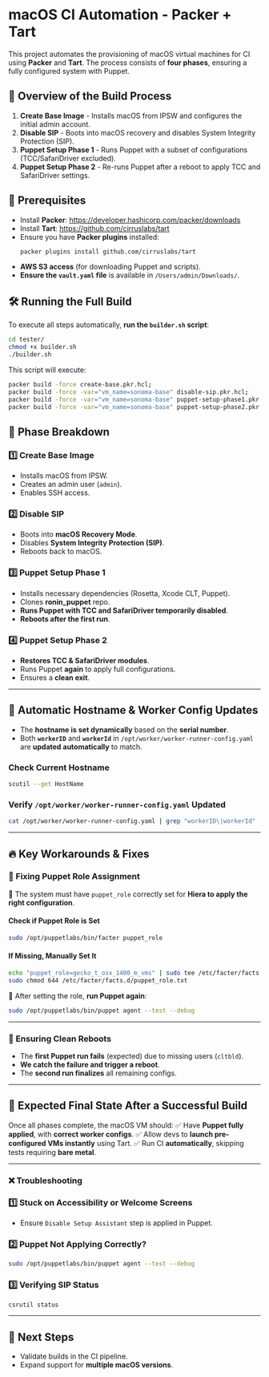 # macOS CI Automation - Packer + Tart

This project automates the provisioning of macOS virtual machines for CI using **Packer** and **Tart**. The process consists of **four phases**, ensuring a fully configured system with Puppet.

## 🚀 Overview of the Build Process

1. **Create Base Image** - Installs macOS from IPSW and configures the initial admin account.
2. **Disable SIP** - Boots into macOS recovery and disables System Integrity Protection (SIP).
3. **Puppet Setup Phase 1** - Runs Puppet with a subset of configurations (TCC/SafariDriver excluded).
4. **Puppet Setup Phase 2** - Re-runs Puppet after a reboot to apply TCC and SafariDriver settings.

## 🔧 Prerequisites

- Install **Packer**: https://developer.hashicorp.com/packer/downloads
- Install **Tart**: https://github.com/cirruslabs/tart
- Ensure you have **Packer plugins** installed:
  ```sh
  packer plugins install github.com/cirruslabs/tart
  ```
- **AWS S3 access** (for downloading Puppet and scripts).
- **Ensure the `vault.yaml` file** is available in `/Users/admin/Downloads/`.

## 🛠 Running the Full Build

To execute all steps automatically, **run the `builder.sh` script**:

```sh
cd tester/
chmod +x builder.sh
./builder.sh
```

This script will execute:
```sh
packer build -force create-base.pkr.hcl;
packer build -force -var="vm_name=sonoma-base" disable-sip.pkr.hcl;
packer build -force -var="vm_name=sonoma-base" puppet-setup-phase1.pkr.hcl;
packer build -force -var="vm_name=sonoma-base" puppet-setup-phase2.pkr.hcl;
```

## 📜 Phase Breakdown

### 1️⃣ Create Base Image
- Installs macOS from IPSW.
- Creates an admin user (`admin`).
- Enables SSH access.

### 2️⃣ Disable SIP
- Boots into **macOS Recovery Mode**.
- Disables **System Integrity Protection (SIP)**.
- Reboots back to macOS.

### 3️⃣ Puppet Setup Phase 1
- Installs necessary dependencies (Rosetta, Xcode CLT, Puppet).
- Clones **ronin_puppet** repo.
- **Runs Puppet with TCC and SafariDriver temporarily disabled**.
- **Reboots after the first run**.

### 4️⃣ Puppet Setup Phase 2
- **Restores TCC & SafariDriver modules**.
- Runs Puppet **again** to apply full configurations.
- Ensures a **clean exit**.

---

## **🔹 Automatic Hostname & Worker Config Updates**
- The **hostname is set dynamically** based on the **serial number**.
- Both **`workerID`** and **`workerId`** in `/opt/worker/worker-runner-config.yaml` are **updated automatically** to match.

### **Check Current Hostname**
```sh
scutil --get HostName
```

### **Verify `/opt/worker/worker-runner-config.yaml` Updated**
```sh
cat /opt/worker/worker-runner-config.yaml | grep "workerID\|workerId"
```

---

## 🔥 **Key Workarounds & Fixes**

### 🛑 Fixing Puppet Role Assignment
🔹 The system must have `puppet_role` correctly set for **Hiera to apply the right configuration**.

#### **Check if Puppet Role is Set**
```sh
sudo /opt/puppetlabs/bin/facter puppet_role
```

#### **If Missing, Manually Set It**
```sh
echo "puppet_role=gecko_t_osx_1400_m_vms" | sudo tee /etc/facter/facts.d/puppet_role.txt
sudo chmod 644 /etc/facter/facts.d/puppet_role.txt
```

🔹 After setting the role, **run Puppet again**:
```sh
sudo /opt/puppetlabs/bin/puppet agent --test --debug
```

---

### 🔄 Ensuring Clean Reboots
- The **first Puppet run fails** (expected) due to missing users (`cltbld`).
- **We catch the failure and trigger a reboot**.
- The **second run finalizes** all remaining configs.

---

## **🎯 Expected Final State After a Successful Build**
Once all phases complete, the macOS VM should:
✅ Have **Puppet fully applied**, with **correct worker configs**.
✅ Allow devs to **launch pre-configured VMs instantly** using Tart.
✅ Run CI **automatically**, skipping tests requiring **bare metal**.

---

### **❌ Troubleshooting**

### 1️⃣ Stuck on Accessibility or Welcome Screens
- Ensure `Disable Setup Assistant` step is applied in Puppet.

### 2️⃣ Puppet Not Applying Correctly?
```sh
sudo /opt/puppetlabs/bin/puppet agent --test --debug
```

### 3️⃣ Verifying SIP Status
```sh
csrutil status
```

---

## 🎉 Next Steps
- Validate builds in the CI pipeline.
- Expand support for **multiple macOS versions**.
